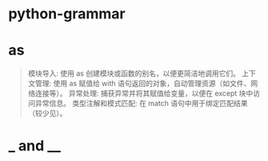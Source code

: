 # python-grammar

# as
> 模块导入: 使用 as 创建模块或函数的别名，以便更简洁地调用它们。
> 上下文管理: 使用 as 赋值给 with 语句返回的对象，自动管理资源（如文件、网络连接等）。
> 异常处理: 捕获异常并将其赋值给变量，以便在 except 块中访问异常信息。
> 类型注解和模式匹配: 在 match 语句中用于绑定匹配结果（较少见）。

# _ and __

